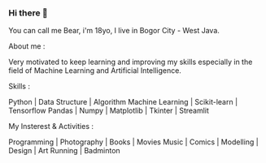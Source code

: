 ### Hi there 👋

You can call me Bear, i'm 18yo, I live in Bogor City - West Java.

About me :

Very motivated to keep learning and improving my skills
especially in the field of Machine Learning and Artificial Intelligence.

Skills :

Python | Data Structure | Algorithm
Machine Learning | Scikit-learn | Tensorflow
Pandas | Numpy | Matplotlib | Tkinter | Streamlit

My Insterest & Activities :

Programming | Photography | Books | Movies
Music | Comics | Modelling | Design | Art 
Running | Badminton 
<!--
**knightbearr/knightbearr** is a ✨ _special_ ✨ repository because its `README.md` (this file) appears on your GitHub profile.

Here are some ideas to get you started:

- Hi, my name is Muhamad Azmi Muis, I'm from Bogor City, West Java, and I'm 18yo ...
- 🌱 I’m currently learning ...
- 👯 I’m looking to collaborate on ...
- 🤔 I’m looking for help with ...
- 💬 Ask me about ...
- 📫 How to reach me: ...
- 😄 Pronouns: ...
- ⚡ Fun fact: ...
-->
